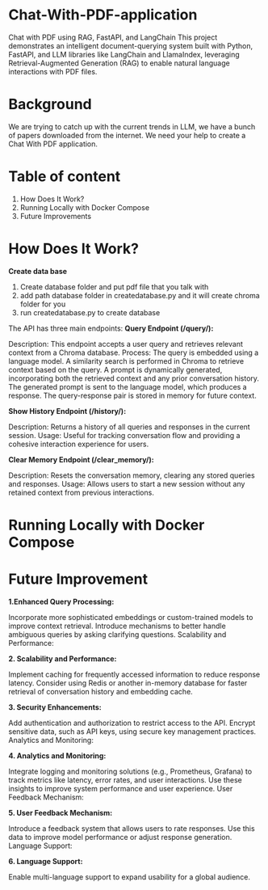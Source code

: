 # Chat-With-PDF-application
Chat with PDF using RAG, FastAPI, and LangChain This project demonstrates an intelligent document-querying system built with Python, FastAPI, and LLM libraries like LangChain and LlamaIndex, leveraging Retrieval-Augmented Generation (RAG) to enable natural language interactions with PDF files.

# Background
We are trying to catch up with the current trends in LLM, we have a bunch of papers
downloaded from the internet. We need your help to create a Chat With PDF application.

# Table of content
  1. How Does It Work?
  2. Running Locally with Docker Compose
  3. Future Improvements


# How Does It Work?


**Create data base**

1. Create database folder and put pdf file that you talk with
2. add path database folder in createdatabase.py and it will create chroma folder for you
3. run createdatabase.py to create database


The API has three main endpoints:
**Query Endpoint (/query/):**

  Description: This endpoint accepts a user query and retrieves relevant context from a Chroma database.
  Process:
  The query is embedded using a language model.
  A similarity search is performed in Chroma to retrieve context based on the query.
  A prompt is dynamically generated, incorporating both the retrieved context and any prior conversation history.
  The generated prompt is sent to the language model, which produces a response.
  The query-response pair is stored in memory for future context.

**Show History Endpoint (/history/):**

  Description: Returns a history of all queries and responses in the current session.
  Usage: Useful for tracking conversation flow and providing a cohesive interaction experience for users.

**Clear Memory Endpoint (/clear_memory/):**

  Description: Resets the conversation memory, clearing any stored queries and responses.
  Usage: Allows users to start a new session without any retained context from previous interactions.


# Running Locally with Docker Compose

# Future Improvement

**1.Enhanced Query Processing:**

Incorporate more sophisticated embeddings or custom-trained models to improve context retrieval.
Introduce mechanisms to better handle ambiguous queries by asking clarifying questions.
Scalability and Performance:

**2. Scalability and Performance:**
   
Implement caching for frequently accessed information to reduce response latency.
Consider using Redis or another in-memory database for faster retrieval of conversation history and embedding cache.

**3. Security Enhancements:**

Add authentication and authorization to restrict access to the API.
Encrypt sensitive data, such as API keys, using secure key management practices.
Analytics and Monitoring:

**4. Analytics and Monitoring:**

Integrate logging and monitoring solutions (e.g., Prometheus, Grafana) to track metrics like latency, error rates, and user interactions.
Use these insights to improve system performance and user experience.
User Feedback Mechanism:

**5. User Feedback Mechanism:**

Introduce a feedback system that allows users to rate responses. Use this data to improve model performance or adjust response generation.
Language Support:

**6. Language Support:**

Enable multi-language support to expand usability for a global audience.

